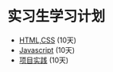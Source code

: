 # 实习生学习计划
- [HTML,CSS](https://github.com/Aerojin/xiaoniu/task_001.md)  (10天)
- [Javascript](https://github.com/Aerojin/xiaoniu/task_002.md) (10天)
- [项目实践](https://github.com/Aerojin/xiaoniu/task_003.md) (10天)
